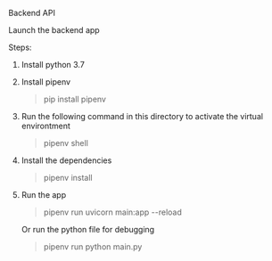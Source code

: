 Backend API

Launch the backend app

Steps:  

1.  Install python 3.7
2.  Install pipenv
    > pip install pipenv
3.  Run the following command in this directory to activate the virtual environtment
    > pipenv shell  
4.  Install the dependencies
    > pipenv install

5.  Run the app
    > pipenv run uvicorn main:app --reload

    Or run the python file for debugging  
    > pipenv run python main.py
